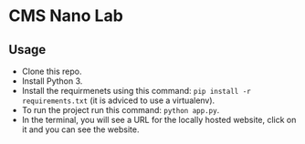 # CMS Nano Lab

## Usage
* Clone this repo.
* Install Python 3.
* Install the requirmenets using this command: `pip install -r requirements.txt` (it is adviced to use a virtualenv).
* To run the project run this command: `python app.py`.
* In the terminal, you will see a URL for the locally hosted website, click on it and you can see the website.